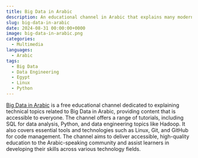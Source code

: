 ```yaml
---
title: Big Data in Arabic
description: An educational channel in Arabic that explains many modern techniques and methods for managing big data.
slug: big-data-in-arabic
date: 2024-08-31 00:00:00+0000
image: big-data-in-arabic.png
categories:
  - Multimedia
languages:
  - Arabic
tags: 
  - Big Data
  - Data Engineering
  - Egypt
  - Linux
  - Python
---
```


[Big Data in Arabic](https://www.youtube.com/@bigdata4756) is a free educational channel dedicated to explaining technical topics related to Big Data in Arabic, providing content that is accessible to everyone. The channel offers a range of tutorials, including SQL for data analysis, Python, and data engineering topics like Hadoop. It also covers essential tools and technologies such as Linux, Git, and GitHub for code management. The channel aims to deliver accessible, high-quality education to the Arabic-speaking community and assist learners in developing their skills across various technology fields.
